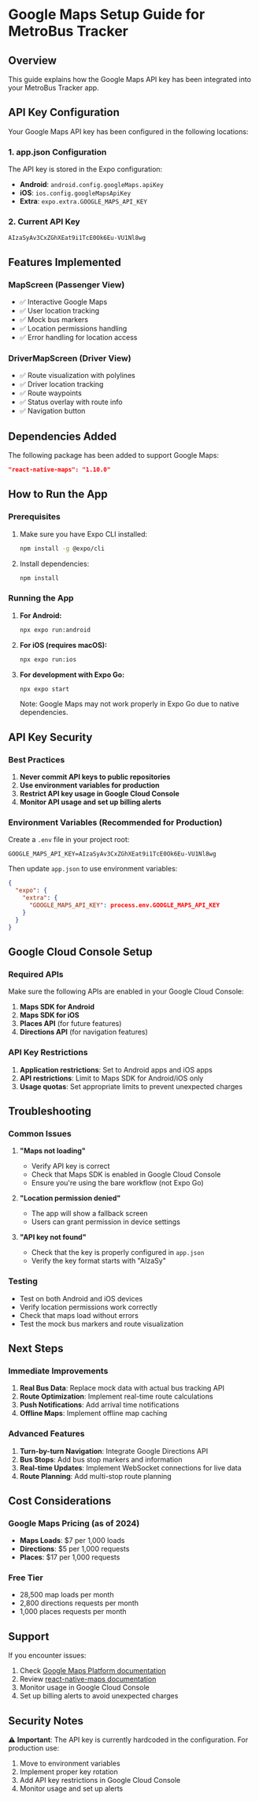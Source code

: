 # Google Maps Setup Guide for MetroBus Tracker

## Overview
This guide explains how the Google Maps API key has been integrated into your MetroBus Tracker app.

## API Key Configuration

Your Google Maps API key has been configured in the following locations:

### 1. app.json Configuration
The API key is stored in the Expo configuration:
- **Android**: `android.config.googleMaps.apiKey`
- **iOS**: `ios.config.googleMapsApiKey`
- **Extra**: `expo.extra.GOOGLE_MAPS_API_KEY`

### 2. Current API Key
```
AIzaSyAv3CxZGhXEat9i1TcE0Ok6Eu-VU1Nl8wg
```

## Features Implemented

### MapScreen (Passenger View)
- ✅ Interactive Google Maps
- ✅ User location tracking
- ✅ Mock bus markers
- ✅ Location permissions handling
- ✅ Error handling for location access

### DriverMapScreen (Driver View)
- ✅ Route visualization with polylines
- ✅ Driver location tracking
- ✅ Route waypoints
- ✅ Status overlay with route info
- ✅ Navigation button

## Dependencies Added

The following package has been added to support Google Maps:
```json
"react-native-maps": "1.10.0"
```

## How to Run the App

### Prerequisites
1. Make sure you have Expo CLI installed:
   ```bash
   npm install -g @expo/cli
   ```

2. Install dependencies:
   ```bash
   npm install
   ```

### Running the App

1. **For Android:**
   ```bash
   npx expo run:android
   ```

2. **For iOS (requires macOS):**
   ```bash
   npx expo run:ios
   ```

3. **For development with Expo Go:**
   ```bash
   npx expo start
   ```
   Note: Google Maps may not work properly in Expo Go due to native dependencies.

## API Key Security

### Best Practices
1. **Never commit API keys to public repositories**
2. **Use environment variables for production**
3. **Restrict API key usage in Google Cloud Console**
4. **Monitor API usage and set up billing alerts**

### Environment Variables (Recommended for Production)
Create a `.env` file in your project root:
```
GOOGLE_MAPS_API_KEY=AIzaSyAv3CxZGhXEat9i1TcE0Ok6Eu-VU1Nl8wg
```

Then update `app.json` to use environment variables:
```json
{
  "expo": {
    "extra": {
      "GOOGLE_MAPS_API_KEY": process.env.GOOGLE_MAPS_API_KEY
    }
  }
}
```

## Google Cloud Console Setup

### Required APIs
Make sure the following APIs are enabled in your Google Cloud Console:
1. **Maps SDK for Android**
2. **Maps SDK for iOS**
3. **Places API** (for future features)
4. **Directions API** (for navigation features)

### API Key Restrictions
1. **Application restrictions**: Set to Android apps and iOS apps
2. **API restrictions**: Limit to Maps SDK for Android/iOS only
3. **Usage quotas**: Set appropriate limits to prevent unexpected charges

## Troubleshooting

### Common Issues

1. **"Maps not loading"**
   - Verify API key is correct
   - Check that Maps SDK is enabled in Google Cloud Console
   - Ensure you're using the bare workflow (not Expo Go)

2. **"Location permission denied"**
   - The app will show a fallback screen
   - Users can grant permission in device settings

3. **"API key not found"**
   - Check that the key is properly configured in `app.json`
   - Verify the key format starts with "AIzaSy"

### Testing
- Test on both Android and iOS devices
- Verify location permissions work correctly
- Check that maps load without errors
- Test the mock bus markers and route visualization

## Next Steps

### Immediate Improvements
1. **Real Bus Data**: Replace mock data with actual bus tracking API
2. **Route Optimization**: Implement real-time route calculations
3. **Push Notifications**: Add arrival time notifications
4. **Offline Maps**: Implement offline map caching

### Advanced Features
1. **Turn-by-turn Navigation**: Integrate Google Directions API
2. **Bus Stops**: Add bus stop markers and information
3. **Real-time Updates**: Implement WebSocket connections for live data
4. **Route Planning**: Add multi-stop route planning

## Cost Considerations

### Google Maps Pricing (as of 2024)
- **Maps Loads**: $7 per 1,000 loads
- **Directions**: $5 per 1,000 requests
- **Places**: $17 per 1,000 requests

### Free Tier
- 28,500 map loads per month
- 2,800 directions requests per month
- 1,000 places requests per month

## Support

If you encounter issues:
1. Check [Google Maps Platform documentation](https://developers.google.com/maps/documentation)
2. Review [react-native-maps documentation](https://github.com/react-native-maps/react-native-maps)
3. Monitor usage in Google Cloud Console
4. Set up billing alerts to avoid unexpected charges

## Security Notes

⚠️ **Important**: The API key is currently hardcoded in the configuration. For production use:
1. Move to environment variables
2. Implement proper key rotation
3. Add API key restrictions in Google Cloud Console
4. Monitor usage and set up alerts 
